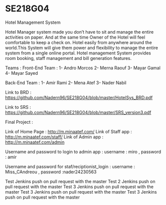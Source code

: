 # SE218G04
Hotel Management System 

Hotel Manager system made you don’t have to sit and manage the entire activities on paper. And at the same time Owner of the Hotel will feel comfortable to keep a check on. Hotel easily from anywhere around the world.This System will give them power and flexibility to manage the entire system from a single online portal. Hotel management System provides room booking, staff
management and bill generation features.


Teams : 
Front-End Team : 1- Andro Morcos 
                 2- Merna Raouf 
                 3- Mayar Gamal
                 4- Mayar Sayed 

Back-End Team :  1- Amir Rami 
                 2- Mena Atef
                 3- Nader Nabil
                          

Link to BRD : https://github.com/Nadern96/SE218G04/blob/master/HotelSys_BRD.pdf

Link to SRS : https://github.com/Nadern96/SE218G04/blob/master/SRS_version3.pdf

Final Project :

Link of Home Page : http://m.minaatef.com/
Link of Staff app : http://m.minaatef.com/staff/
Link of Admin app : http://m.minaatef.com/admin

Username and password to login to admin app : 
username : miro ,
password : amir


Username and password for staf/reciptionist_login : 
username : Miss_CAndreou ,
password :nader24230563

Test Jenkins push on pull request with the master
Test 2 Jenkins push on pull request with the master
Test 3 Jenkins push on pull request with the master
Test 3 Jenkins push on pull request with the master
Test 3 Jenkins push on pull request with the master



